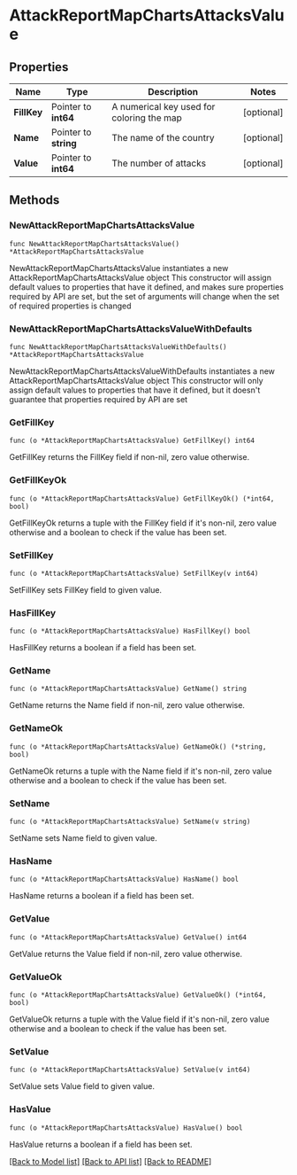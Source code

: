 # AttackReportMapChartsAttacksValue

## Properties

Name | Type | Description | Notes
------------ | ------------- | ------------- | -------------
**FillKey** | Pointer to **int64** | A numerical key used for coloring the map | [optional] 
**Name** | Pointer to **string** | The name of the country | [optional] 
**Value** | Pointer to **int64** | The number of attacks | [optional] 

## Methods

### NewAttackReportMapChartsAttacksValue

`func NewAttackReportMapChartsAttacksValue() *AttackReportMapChartsAttacksValue`

NewAttackReportMapChartsAttacksValue instantiates a new AttackReportMapChartsAttacksValue object
This constructor will assign default values to properties that have it defined,
and makes sure properties required by API are set, but the set of arguments
will change when the set of required properties is changed

### NewAttackReportMapChartsAttacksValueWithDefaults

`func NewAttackReportMapChartsAttacksValueWithDefaults() *AttackReportMapChartsAttacksValue`

NewAttackReportMapChartsAttacksValueWithDefaults instantiates a new AttackReportMapChartsAttacksValue object
This constructor will only assign default values to properties that have it defined,
but it doesn't guarantee that properties required by API are set

### GetFillKey

`func (o *AttackReportMapChartsAttacksValue) GetFillKey() int64`

GetFillKey returns the FillKey field if non-nil, zero value otherwise.

### GetFillKeyOk

`func (o *AttackReportMapChartsAttacksValue) GetFillKeyOk() (*int64, bool)`

GetFillKeyOk returns a tuple with the FillKey field if it's non-nil, zero value otherwise
and a boolean to check if the value has been set.

### SetFillKey

`func (o *AttackReportMapChartsAttacksValue) SetFillKey(v int64)`

SetFillKey sets FillKey field to given value.

### HasFillKey

`func (o *AttackReportMapChartsAttacksValue) HasFillKey() bool`

HasFillKey returns a boolean if a field has been set.

### GetName

`func (o *AttackReportMapChartsAttacksValue) GetName() string`

GetName returns the Name field if non-nil, zero value otherwise.

### GetNameOk

`func (o *AttackReportMapChartsAttacksValue) GetNameOk() (*string, bool)`

GetNameOk returns a tuple with the Name field if it's non-nil, zero value otherwise
and a boolean to check if the value has been set.

### SetName

`func (o *AttackReportMapChartsAttacksValue) SetName(v string)`

SetName sets Name field to given value.

### HasName

`func (o *AttackReportMapChartsAttacksValue) HasName() bool`

HasName returns a boolean if a field has been set.

### GetValue

`func (o *AttackReportMapChartsAttacksValue) GetValue() int64`

GetValue returns the Value field if non-nil, zero value otherwise.

### GetValueOk

`func (o *AttackReportMapChartsAttacksValue) GetValueOk() (*int64, bool)`

GetValueOk returns a tuple with the Value field if it's non-nil, zero value otherwise
and a boolean to check if the value has been set.

### SetValue

`func (o *AttackReportMapChartsAttacksValue) SetValue(v int64)`

SetValue sets Value field to given value.

### HasValue

`func (o *AttackReportMapChartsAttacksValue) HasValue() bool`

HasValue returns a boolean if a field has been set.


[[Back to Model list]](../README.md#documentation-for-models) [[Back to API list]](../README.md#documentation-for-api-endpoints) [[Back to README]](../README.md)


